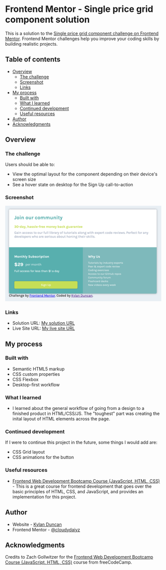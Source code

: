 # Frontend Mentor - Single price grid component solution

This is a solution to the [Single price grid component challenge on Frontend Mentor](https://www.frontendmentor.io/challenges/single-price-grid-component-5ce41129d0ff452fec5abbbc). Frontend Mentor challenges help you improve your coding skills by building realistic projects. 

## Table of contents

- [Overview](#overview)
  - [The challenge](#the-challenge)
  - [Screenshot](#screenshot)
  - [Links](#links)
- [My process](#my-process)
  - [Built with](#built-with)
  - [What I learned](#what-i-learned)
  - [Continued development](#continued-development)
  - [Useful resources](#useful-resources)
- [Author](#author)
- [Acknowledgments](#acknowledgments)

## Overview

### The challenge

Users should be able to:

- View the optimal layout for the component depending on their device's screen size
- See a hover state on desktop for the Sign Up call-to-action

### Screenshot

![Screenshot of my solution](./images/solution.png)

### Links

- Solution URL: [My solution URL](https://www.frontendmentor.io/solutions/single-price-grid-component-m0RCLOw5Y0)
- Live Site URL: [My live site URL](http://github.cloudydaiyz.com/pricing-card/)

## My process

### Built with

- Semantic HTML5 markup
- CSS custom properties
- CSS Flexbox
- Desktop-first workflow

### What I learned

- I learned about the general workflow of going from a design to a finished product in HTML/CSS/JS. The "toughest" part was creating the inital layout of HTML elements across the page.

### Continued development

If I were to continue this project in the future, some things I would add are:
- CSS Grid layout
- CSS animations for the button

### Useful resources

- [Frontend Web Development Bootcamp Course (JavaScript, HTML, CSS)](https://www.youtube.com/watch?v=zJSY8tbf_ys) - This is a great course for frontend development that goes over the basic principles of HTML, CSS, and JavaScript, and provides an implementation for this project.

## Author

- Website - [Kylan Duncan](https://www.cloudydaiyz.com)
- Frontend Mentor - [@cloudydaiyz](https://www.frontendmentor.io/profile/cloudydaiyz)

## Acknowledgments

Credits to Zach Gollwitzer for the [Frontend Web Development Bootcamp Course (JavaScript, HTML, CSS)](https://www.youtube.com/watch?v=zJSY8tbf_ys) course from freeCodeCamp.
